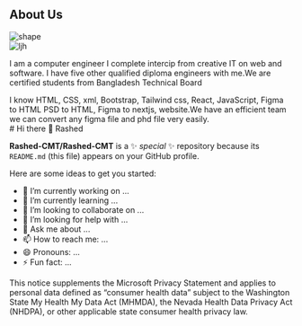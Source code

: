 <section id="about">
    <div class="container">
        <div class="about_head">
            <h2>About Us</h2>
            <img src="images/shape.png" alt="shape">
        </div>
        <div class="about_main">
            <div class="about_img">
                <img src="images/ljh.png" alt="ljh">
            </div>
            <div class="about_text">
                <p>I am a computer engineer I complete intercip from creative IT on web and software.
                    I have five other qualified diploma engineers with me.We are certified students from Bangladesh Technical Board</p>
                 <span>
                    I know HTML, CSS, xml, Bootstrap, Tailwind css, React, JavaScript, Figma to HTML
                    PSD to HTML, Figma to nextjs,
                    website.We have an efficient team we can convert any figma file and phd file very easily.</span>
            </div>
        </div> 
    </div>
</section>
# Hi there 👋 Rashed

**Rashed-CMT/Rashed-CMT** is a ✨ _special_ ✨ repository because its `README.md` (this file) appears on your GitHub profile.

Here are some ideas to get you started:

- 🔭 I’m currently working on ...
- 🌱 I’m currently learning ...
- 👯 I’m looking to collaborate on ...
- 🤔 I’m looking for help with ...
- 💬 Ask me about ...
- 📫 How to reach me: ...
- 😄 Pronouns: ...
- ⚡ Fun fact: ...
  
<p>This notice supplements the Microsoft Privacy Statement and applies to personal data defined as “consumer health data” subject to the Washington State My Health My Data Act (MHMDA), the Nevada Health Data Privacy Act (NHDPA), or other applicable state consumer health privacy law.</p>
